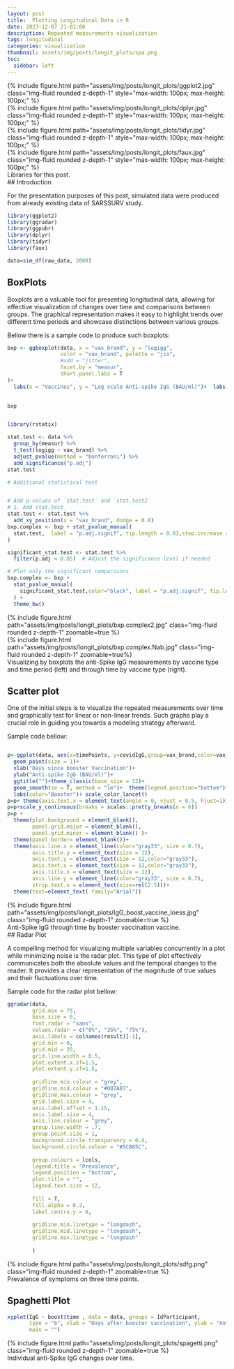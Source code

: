```yaml
---
layout: post
title:  Plotting Longitudinal Data in R
date: 2023-12-07 21:01:00
description: Repeated measurements visualization
tags: longitudinal
categories: visualization
thumbnail: assets/img/posts/longit_plots/spa.png
toc:
  sidebar: left
---
```


<div class="row mt-4">
    <div class="col-6 col-sm-3 mt-4 mt-md-0">
        {% include figure.html path="assets/img/posts/longit_plots/ggplot2.jpg" class="img-fluid rounded z-depth-1" style="max-width: 100px; max-height: 100px;"  %}
    </div>
    <div class="col-6 col-sm-3 mt-4 mt-md-0">
        {% include figure.html path="assets/img/posts/longit_plots/dplyr.jpg" class="img-fluid rounded z-depth-1" style="max-width: 100px; max-height: 100px;"  %}
    </div>
    <div class="col-6 col-sm-3 mt-4 mt-md-0">
        {% include figure.html path="assets/img/posts/longit_plots/tidyr.jpg" class="img-fluid rounded z-depth-1" style="max-width: 100px; max-height: 100px;"  %}
    </div>
    <div class="col-6 col-sm-3 mt-4 mt-md-0">
        {% include figure.html path="assets/img/posts/longit_plots/faux.jpg" class="img-fluid rounded z-depth-1" style="max-width: 100px; max-height: 100px;"  %}
    </div>
</div>
<div class="caption">
    Libraries for this post.
</div>
## Introduction

For the presentation purposes of this post, simulated data were produced from already existing data of SARSSURV study.
```R
library(ggplot2)
library(ggradar)
library(ggpubr)
library(dplyr)
library(tidyr)
library(faux)

data=sim_df(raw_data, 2000)
```
## BoxPlots

Boxplots are a valuable tool for presenting longitudinal data, allowing for effective visualization of changes over time and comparisons between groups. The graphical representation makes it easy to highlight trends over different time periods and showcase distinctions between various groups.

Bellow there is a sample code to produce such boxplots:


```R
bxp <- ggboxplot(data, x = "vax_brand", y = "logigg",
                 color = "vax_brand", palette = "jco",
                 #add = "jitter",
                 facet.by = "measur", 
                 short.panel.labs = T
)+
  labs(x = "Vaccines", y = "Log scale Anti-spike IgG (BAU/ml)")+  labs(color = "Vaccines")
 

bxp


library(rstatix)

stat.test <- data %>%
  group_by(measur) %>%
  t_test(logigg ~ vax_brand) %>%
  adjust_pvalue(method = "bonferroni") %>%
  add_significance("p.adj")
stat.test

# Additional statistical test


# Add p-values of `stat.test` and `stat.test2`
# 1. Add stat.test
stat.test <- stat.test %>%
  add_xy_position(x = "vax_brand", dodge = 0.8)
bxp.complex <- bxp + stat_pvalue_manual(
  stat.test,  label = "p.adj.signif", tip.length = 0.03,step.increase = 0.1
)

significant_stat.test <- stat.test %>%
  filter(p.adj < 0.05)  # Adjust the significance level if needed

# Plot only the significant comparisons
bxp.complex <- bxp +
  stat_pvalue_manual(
    significant_stat.test,color="black", label = "p.adj.signif", tip.length = 0.02
  ) +
  theme_bw()
```



<div class="row mt-3">
    <div class="col-sm mt-3 mt-md-0">
        {% include figure.html path="assets/img/posts/longit_plots/bxp.complex2.jpg" class="img-fluid rounded z-depth-1" zoomable=true %}
    </div>
  <div class="col-sm mt-3 mt-md-0">
        {% include figure.html path="assets/img/posts/longit_plots/bxp.complex.Nab.jpg" class="img-fluid rounded z-depth-1" zoomable=true%}
    </div>
</div>
<div class="caption">
    Visualizing by boxplots the anti-Spike IgG measurements by vaccine type and time period (left) and through time by vaccine type (right).
</div>

## Scatter plot

One of the initial steps is to visualize the repeated measurements over time and graphically test for linear or non-linear trends. Such graphs play a crucial role in guiding you towards a modeling strategy afterward.

Sample code bellow:

```R

p<-ggplot(data, aes(x=timePoints, y=covidIgG,group=vax_brand,color=vax_brand)) + 
  geom_point(size = 1)+
  xlab("Days since booster Vaccination")+
  ylab("Anti-spike IgG (BAU/ml)")+
  ggtitle("")+theme_classic(base_size = 12)+
  geom_smooth(se = T, method = "lm")+  theme(legend.position="bottom")+
  labs(color="Booster")+ scale_color_lancet()
p=p+ theme(axis.text.x = element_text(angle = 0, vjust = 0.5, hjust=1))+ theme(legend.text = element_text(size = 8))
p=p+scale_y_continuous(breaks = scales::pretty_breaks(n = 6))
p=p + 
  theme(plot.background = element_blank(),
        panel.grid.major = element_blank(),
        panel.grid.minor = element_blank() )+
  theme(panel.border= element_blank())+
  theme(axis.line.x = element_line(color="gray33", size = 0.7),
        axis.title.y = element_text(size = 12),
        axis.text.y = element_text(size = 12,color="gray33"),
        axis.text.x = element_text(size = 12,color="gray33"),
        axis.title.x = element_text(size = 12),
        axis.line.y = element_line(color="gray33", size = 0.7),
        strip.text.x = element_text(size=rel(2.5)))+
  theme(text=element_text( family="Arial"))
```

<div class="row mt-3">
        {% include figure.html path="assets/img/posts/longit_plots/IgG_boost_vaccine_loess.jpg" class="img-fluid rounded z-depth-1" zoomable=true %}
    </div>
  <div class="caption">
    Anti-Spike IgG through time by booster vaccination vaccine.
</div>
## Radar Plot

A compelling method for visualizing multiple variables concurrently in a plot while minimizing noise is the radar plot. This type of plot effectively communicates both the absolute values and the temporal changes to the reader. It provides a clear representation of the magnitude of true values and their fluctuations over time.

 Sample code for the radar plot bellow:
```R
ggradar(data,
        grid.max = 75,
        base.size = 6,
        font.radar = "sans",
        values.radar = c("0%", "35%", "75%"),
        axis.labels = colnames(result)[-1],
        grid.min = 0,
        grid.mid = 35,
        grid.line.width = 0.5,
        plot.extent.x.sf=1.5,
        plot.extent.y.sf=1.5,
        
        gridline.min.colour = "grey",
        gridline.mid.colour = "#007A87",
        gridline.max.colour = "grey",
        grid.label.size = 4,
        axis.label.offset = 1.15,
        axis.label.size = 4,
        axis.line.colour = "grey",
        group.line.width = .7,
        group.point.size = 1,
        background.circle.transparency = 0.4,
        background.circle.colour = "#5CB85C",
        
        group.colours = lcols,
        legend.title = "Prevalence",
        legend.position = "bottom",
        plot.title = "",
        legend.text.size = 12,
        
        fill = T,
        fill.alpha = 0.2,
        label.centre.y = 0,
        
        gridline.min.linetype = "longdash",
        gridline.mid.linetype = "longdash",
        gridline.max.linetype = "longdash"
        
        )
```

  <div class="row mt-3">
        {% include figure.html path="assets/img/posts/longit_plots/sdfg.png" class="img-fluid rounded z-depth-1" zoomable=true %}
    </div>
<div class="caption">
    Prevalence of symptoms on three time points.
</div>


## Spaghetti Plot

```R
xyplot(IgG ~ boost$time , data = data, groups = IdParticipant,
       type = "b", xlab = "Days after booster vaccination", ylab = "Anti-spike IgG (BAU/ml)", 
       main = "")
```


  <div class="row mt-3">
        {% include figure.html path="assets/img/posts/longit_plots/spagetti.png" class="img-fluid rounded z-depth-1" zoomable=true %}
    </div>
<div class="caption">
    Individual anti-Spike IgG changes over time.
</div>